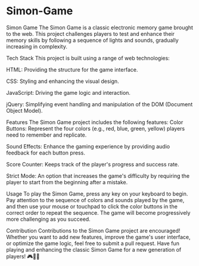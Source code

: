 # Simon-Game
Simon Game
The Simon Game is a classic electronic memory game brought to the web. 
This project challenges players to test and enhance their memory skills by following a sequence of lights and sounds, gradually increasing in complexity.

Tech Stack
This project is built using a range of web technologies:

HTML: Providing the structure for the game interface.

CSS: Styling and enhancing the visual design.

JavaScript: Driving the game logic and interaction.

jQuery: Simplifying event handling and manipulation of the DOM (Document Object Model).

Features
The Simon Game project includes the following features:
Color Buttons: Represent the four colors (e.g., red, blue, green, yellow) players need to remember and replicate.

Sound Effects: Enhance the gaming experience by providing audio feedback for each button press.

Score Counter: Keeps track of the player's progress and success rate.

Strict Mode: An option that increases the game's difficulty by requiring the player to start from the beginning after a mistake.

Usage
To play the Simon Game, press any key on your keyboard to begin. 
Pay attention to the sequence of colors and sounds played by the game, and then use your mouse or touchpad to click the color buttons 
in the correct order to repeat the sequence. The game will become progressively more challenging as you succeed.

Contribution
Contributions to the Simon Game project are encouraged! Whether you want to add new features, improve the game's user interface, 
or optimize the game logic, feel free to submit a pull request. 
Have fun playing and enhancing the classic Simon Game for a new generation of players! 🎮🧠🎉
